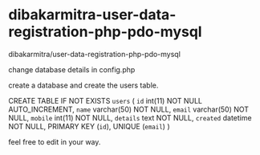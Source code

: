 # dibakarmitra-user-data-registration-php-pdo-mysql

dibakarmitra/user-data-registration-php-pdo-mysql

change database details in config.php

create a database and create the users table.

CREATE TABLE IF NOT EXISTS `users` (
  `id` int(11) NOT NULL AUTO_INCREMENT,
  `name` varchar(50) NOT NULL,
  `email` varchar(50) NOT NULL,
  `mobile` int(11) NOT NULL,
  `details` text NOT NULL,
  `created` datetime NOT NULL,
  PRIMARY KEY (`id`),
  UNIQUE (`email`)
)

feel free to edit in your way.


